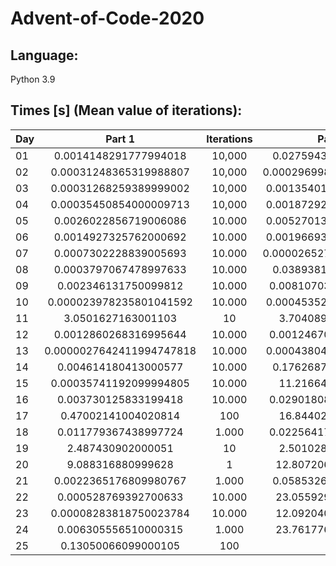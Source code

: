 # Advent-of-Code-2020

## Language:

Python 3.9

## Times [s] (Mean value of iterations):

| Day |          Part 1          | Iterations |         Part 2         | Iterations |
| :-- | :----------------------: | :--------: | :--------------------: | ---------: |
| 01  |  0.0014148291777994018   |   10,000   |  0.02759430037799757   |      1,000 |
| 02  |  0.00031248365319988807  |   10,000   | 0.00029699863830028335 |     10.000 |
| 03  |  0.00031268259389999002  |   10,000   | 0.0013540187279000293  |     10.000 |
| 04  |  0.00035450854000009713  |   10,000   | 0.0018729293472999416  |     10.000 |
| 05  |  0.0026022856719006086   |   10.000   | 0.0052701317940998706  |     10.000 |
| 06  |  0.0014927325762000692   |   10.000   | 0.0019669365307003318  |     10.000 |
| 07  |  0.0007302228839005693   |   10.000   | 0.00002652738489996409 |     10.000 |
| 08  |  0.0003797067478997633   |   10.000   |  0.03893816321399936   |      1.000 |
| 09  |   0.002346131750099812   |   10.000   |  0.008107031767998706  |      1.000 |
| 10  | 0.000023978235801041592  |   10.000   | 0.0004535259185999166  |     10.000 |
| 11  |    3.0501627163001103    |     10     |   3.704089773200394    |         10 |
| 12  |  0.0012860268316995644   |   10.000   |  0.001246701115900214  |     10.000 |
| 13  | 0.0000027642411994747818 |   10.000   | 0.0004380481853993842  |     10.000 |
| 14  |   0.004614180413000577   |   10.000   |  0.17626879094998003   |        100 |
| 15  |  0.00035741192099994805  |   10.000   |   11.21664966499884    |          1 |
| 16  |   0.003730125833199418   |   10.000   |  0.029018085488001816  |      1.000 |
| 17  |   0.47002141004020814    |    100     |   16.84402439801488    |          1 |
| 18  |   0.011779367438997724   |   1.000    |  0.022564174752005783  |      1.000 |
| 19  |    2.487430902000051     |     10     |   2.501028568100446    |         10 |
| 20  |    9.088316880999628     |     1      |   12.807206173998566   |          1 |
| 21  |  0.0022365176809980767   |   1.000    |  0.05853261342999758   |        100 |
| 22  |   0.000528769392700633   |   10.000   |   23.055929727008333   |          1 |
| 23  |  0.00008283818750023784  |   10.000   |   12.092040306000854   |          1 |
| 24  |   0.006305556510000315   |   1.000    |   23.761776170998928   |          1 |
| 25  |   0.13050066099000105    |    100     |           /            |          / |

